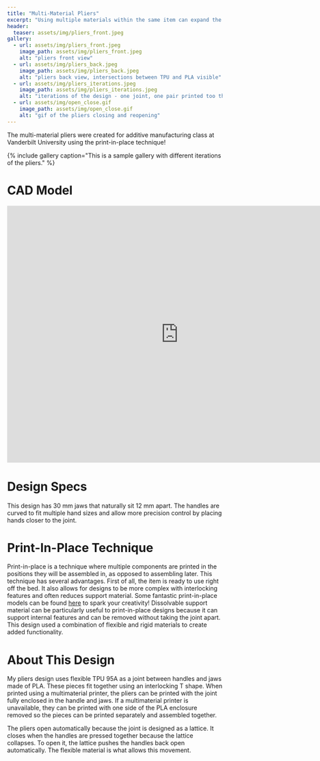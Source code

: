 ```yaml
---
title: "Multi-Material Pliers"
excerpt: "Using multiple materials within the same item can expand the design possibilities."
header: 
  teaser: assets/img/pliers_front.jpeg
gallery:
  - url: assets/img/pliers_front.jpeg
    image_path: assets/img/pliers_front.jpeg
    alt: "pliers front view"
  - url: assets/img/pliers_back.jpeg
    image_path: assets/img/pliers_back.jpeg
    alt: "pliers back view, intersections between TPU and PLA visible"
  - url: assets/img/pliers_iterations.jpeg
    image_path: assets/img/pliers_iterations.jpeg
    alt: "iterations of the design - one joint, one pair printed too thin with multimaterial, and final version"
  - url: assets/img/open_close.gif
    image_path: assets/img/open_close.gif
    alt: "gif of the pliers closing and reopening"
---
```


The multi-material pliers were created for additive manufacturing class at Vanderbilt University using the print-in-place technique! 

{% include gallery caption="This is a sample gallery with different iterations of the pliers." %}

# CAD Model 

<iframe src="https://vanderbilt643.autodesk360.com/shares/public/SH512d4QTec90decfa6eca6d05efa0244073?mode=embed" width="800" height="600" allowfullscreen="true" webkitallowfullscreen="true" mozallowfullscreen="true"  frameborder="0"></iframe>

# Design Specs

This design has 30 mm jaws that naturally sit 12 mm apart. The handles are curved to fit multiple hand sizes and allow more precision control by placing hands closer to the joint. 

# Print-In-Place Technique

Print-in-place is a technique where multiple components are printed in the positions they will be assembled in, as opposed to assembling later. This technique has several advantages. First of all, the item is ready to use right off the bed. It also allows for designs to be more complex with interlocking features and often reduces support material. Some fantastic print-in-place models can be found [here](https://cults3d.com/en/collections/best-print-in-place-stl-files-3d-printing) to spark your creativity! Dissolvable support material can be particularly useful to print-in-place designs because it can support internal features and can be removed without taking the joint apart. This design used a combination of flexible and rigid materials to create added functionality. 

# About This Design 

My pliers design uses flexible TPU 95A as a joint between handles and jaws made of PLA. These pieces fit together using an interlocking T shape. When printed using a multimaterial printer, the pliers can be printed with the joint fully enclosed in the handle and jaws. If a multimaterial printer is unavailable, they can be printed with one side of the PLA enclosure removed so the pieces can be printed separately and assembled together. 

The pliers open automatically because the joint is designed as a lattice. It closes when the handles are pressed together because the lattice collapses. To open it, the lattice pushes the handles back open automatically. The flexible material is what allows this movement. 



